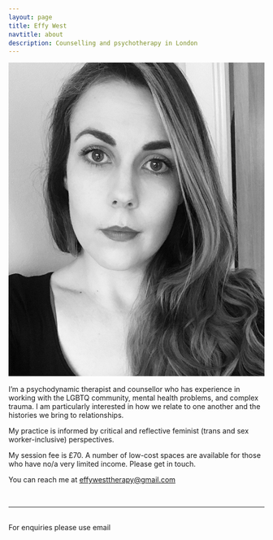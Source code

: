 ```yaml
---
layout: page
title: Effy West
navtitle: about
description: Counselling and psychotherapy in London
---
```


<img class="col one right" src="/img/effy-profile.jpg" alt="Effy West" />

<br/>

I’m a psychodynamic therapist and counsellor who has experience in working with the LGBTQ community, mental health problems, and complex trauma. I am particularly interested in how we relate to one another and the histories we bring to relationships.

My practice is informed by critical and reflective feminist (trans and sex worker-inclusive) perspectives.

My session fee is £70. A number of low-cost spaces are available for those who have no/a very limited income. Please get in touch.

You can reach me at [effywesttherapy@gmail.com](mailto:effywesttherapy@gmail.com)

<br/>
<hr/>
<br/>
<span class="contacticon center">
	<a href="mailto:effywesttherapy@gmail.com"><i class="fa fa-envelope-square"></i></a>
	<a href="https://twitter.com/therapywindow" target="_blank"><i class="fa fa-twitter-square"></i></a>
</span>

<div class="col three caption">
	For enquiries please use email
</div>
